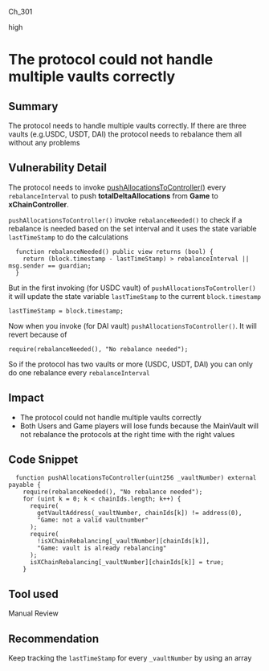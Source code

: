 Ch_301

high

# The protocol could not handle multiple vaults correctly

## Summary
The protocol needs to handle multiple vaults correctly.
If there are three vaults (e.g.USDC, USDT, DAI) the protocol needs to rebalance them all without any problems

## Vulnerability Detail
The protocol needs to invoke [pushAllocationsToController()](https://github.com/sherlock-audit/2023-01-derby/blob/main/derby-yield-optimiser/contracts/Game.sol#L424-L445) every `rebalanceInterval` to push **totalDeltaAllocations** from **Game** to **xChainController**.

`pushAllocationsToController()` invoke `rebalanceNeeded()` to check if a rebalance is needed based on the set interval
and it uses the state variable `lastTimeStamp` to do the calculations  

```solidity
  function rebalanceNeeded() public view returns (bool) {
    return (block.timestamp - lastTimeStamp) > rebalanceInterval || msg.sender == guardian;
  }
```

But in the first invoking (for USDC vault) of `pushAllocationsToController()`  it will update the state variable `lastTimeStamp` to the current `block.timestamp`

```solidity
lastTimeStamp = block.timestamp;
```

Now when you invoke (for DAI vault) `pushAllocationsToController()`. It will revert because of  
```solidity
require(rebalanceNeeded(), "No rebalance needed");
```
So if the protocol has two vaults or more (USDC, USDT, DAI) you can only do one rebalance every `rebalanceInterval`

## Impact
- The protocol could not handle multiple vaults correctly
- Both Users and Game players will lose funds because the MainVault will not rebalance the protocols at the right time with the right values  

## Code Snippet
```solidity
  function pushAllocationsToController(uint256 _vaultNumber) external payable {
    require(rebalanceNeeded(), "No rebalance needed");
    for (uint k = 0; k < chainIds.length; k++) {
      require(
        getVaultAddress(_vaultNumber, chainIds[k]) != address(0),
        "Game: not a valid vaultnumber"
      );
      require(
        !isXChainRebalancing[_vaultNumber][chainIds[k]],
        "Game: vault is already rebalancing"
      );
      isXChainRebalancing[_vaultNumber][chainIds[k]] = true;
    }
```
## Tool used

Manual Review

## Recommendation
Keep tracking the `lastTimeStamp` for every `_vaultNumber` by using an array 

